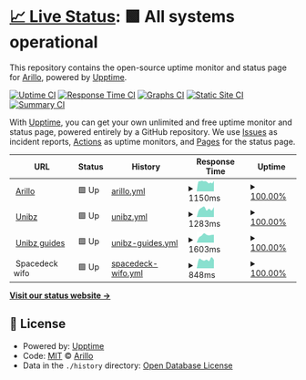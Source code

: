 # [📈 Live Status](https://arillo.github.io/upptime): <!--live status--> **🟩 All systems operational**

This repository contains the open-source uptime monitor and status page for [Arillo](https://arillo.net), powered by [Upptime](https://github.com/upptime/upptime).

[![Uptime CI](https://github.com/arillo/upptime/workflows/Uptime%20CI/badge.svg)](https://github.com/upptime/upptime/actions?query=workflow%3A%22Uptime+CI%22)
[![Response Time CI](https://github.com/arillo/upptime/workflows/Response%20Time%20CI/badge.svg)](https://github.com/upptime/upptime/actions?query=workflow%3A%22Response+Time+CI%22)
[![Graphs CI](https://github.com/arillo/upptime/workflows/Graphs%20CI/badge.svg)](https://github.com/upptime/upptime/actions?query=workflow%3A%22Graphs+CI%22)
[![Static Site CI](https://github.com/arillo/upptime/workflows/Static%20Site%20CI/badge.svg)](https://github.com/upptime/upptime/actions?query=workflow%3A%22Static+Site+CI%22)
[![Summary CI](https://github.com/arillo/upptime/workflows/Summary%20CI/badge.svg)](https://github.com/upptime/upptime/actions?query=workflow%3A%22Summary+CI%22)

With [Upptime](https://upptime.js.org), you can get your own unlimited and free uptime monitor and status page, powered entirely by a GitHub repository. We use [Issues](https://github.com/arillo/upptime/issues) as incident reports, [Actions](https://github.com/arillo/upptime/actions) as uptime monitors, and [Pages](https://arillo.github.io/upptime) for the status page.

<!--start: status pages-->
<!-- This summary is generated by Upptime (https://github.com/upptime/upptime) -->
<!-- Do not edit this manually, your changes will be overwritten -->
<!-- prettier-ignore -->
| URL | Status | History | Response Time | Uptime |
| --- | ------ | ------- | ------------- | ------ |
| <img alt="" src="https://favicons.githubusercontent.com/www.arillo.net" height="13"> [Arillo](https://www.arillo.net) | 🟩 Up | [arillo.yml](https://github.com/arillo/upptime/commits/master/history/arillo.yml) | <details><summary><img alt="Response time graph" src="./graphs/arillo/response-time-week.png" height="20"> 1150ms</summary><br><a href="https://uptime.arillo.de/history/arillo"><img alt="Response time 1150" src="https://img.shields.io/endpoint?url=https%3A%2F%2Fraw.githubusercontent.com%2Farillo%2Fupptime%2Fmaster%2Fapi%2Farillo%2Fresponse-time.json"></a><br><a href="https://uptime.arillo.de/history/arillo"><img alt="24-hour response time 1172" src="https://img.shields.io/endpoint?url=https%3A%2F%2Fraw.githubusercontent.com%2Farillo%2Fupptime%2Fmaster%2Fapi%2Farillo%2Fresponse-time-day.json"></a><br><a href="https://uptime.arillo.de/history/arillo"><img alt="7-day response time 1150" src="https://img.shields.io/endpoint?url=https%3A%2F%2Fraw.githubusercontent.com%2Farillo%2Fupptime%2Fmaster%2Fapi%2Farillo%2Fresponse-time-week.json"></a><br><a href="https://uptime.arillo.de/history/arillo"><img alt="30-day response time 1150" src="https://img.shields.io/endpoint?url=https%3A%2F%2Fraw.githubusercontent.com%2Farillo%2Fupptime%2Fmaster%2Fapi%2Farillo%2Fresponse-time-month.json"></a><br><a href="https://uptime.arillo.de/history/arillo"><img alt="1-year response time 1150" src="https://img.shields.io/endpoint?url=https%3A%2F%2Fraw.githubusercontent.com%2Farillo%2Fupptime%2Fmaster%2Fapi%2Farillo%2Fresponse-time-year.json"></a></details> | <details><summary><a href="https://uptime.arillo.de/history/arillo">100.00%</a></summary><a href="https://uptime.arillo.de/history/arillo"><img alt="All-time uptime 100.00%" src="https://img.shields.io/endpoint?url=https%3A%2F%2Fraw.githubusercontent.com%2Farillo%2Fupptime%2Fmaster%2Fapi%2Farillo%2Fuptime.json"></a><br><a href="https://uptime.arillo.de/history/arillo"><img alt="24-hour uptime 100.00%" src="https://img.shields.io/endpoint?url=https%3A%2F%2Fraw.githubusercontent.com%2Farillo%2Fupptime%2Fmaster%2Fapi%2Farillo%2Fuptime-day.json"></a><br><a href="https://uptime.arillo.de/history/arillo"><img alt="7-day uptime 100.00%" src="https://img.shields.io/endpoint?url=https%3A%2F%2Fraw.githubusercontent.com%2Farillo%2Fupptime%2Fmaster%2Fapi%2Farillo%2Fuptime-week.json"></a><br><a href="https://uptime.arillo.de/history/arillo"><img alt="30-day uptime 100.00%" src="https://img.shields.io/endpoint?url=https%3A%2F%2Fraw.githubusercontent.com%2Farillo%2Fupptime%2Fmaster%2Fapi%2Farillo%2Fuptime-month.json"></a><br><a href="https://uptime.arillo.de/history/arillo"><img alt="1-year uptime 100.00%" src="https://img.shields.io/endpoint?url=https%3A%2F%2Fraw.githubusercontent.com%2Farillo%2Fupptime%2Fmaster%2Fapi%2Farillo%2Fuptime-year.json"></a></details>
| <img alt="" src="https://favicons.githubusercontent.com/www.unibz.it" height="13"> [Unibz](https://www.unibz.it) | 🟩 Up | [unibz.yml](https://github.com/arillo/upptime/commits/master/history/unibz.yml) | <details><summary><img alt="Response time graph" src="./graphs/unibz/response-time-week.png" height="20"> 1283ms</summary><br><a href="https://uptime.arillo.de/history/unibz"><img alt="Response time 1283" src="https://img.shields.io/endpoint?url=https%3A%2F%2Fraw.githubusercontent.com%2Farillo%2Fupptime%2Fmaster%2Fapi%2Funibz%2Fresponse-time.json"></a><br><a href="https://uptime.arillo.de/history/unibz"><img alt="24-hour response time 1389" src="https://img.shields.io/endpoint?url=https%3A%2F%2Fraw.githubusercontent.com%2Farillo%2Fupptime%2Fmaster%2Fapi%2Funibz%2Fresponse-time-day.json"></a><br><a href="https://uptime.arillo.de/history/unibz"><img alt="7-day response time 1283" src="https://img.shields.io/endpoint?url=https%3A%2F%2Fraw.githubusercontent.com%2Farillo%2Fupptime%2Fmaster%2Fapi%2Funibz%2Fresponse-time-week.json"></a><br><a href="https://uptime.arillo.de/history/unibz"><img alt="30-day response time 1283" src="https://img.shields.io/endpoint?url=https%3A%2F%2Fraw.githubusercontent.com%2Farillo%2Fupptime%2Fmaster%2Fapi%2Funibz%2Fresponse-time-month.json"></a><br><a href="https://uptime.arillo.de/history/unibz"><img alt="1-year response time 1283" src="https://img.shields.io/endpoint?url=https%3A%2F%2Fraw.githubusercontent.com%2Farillo%2Fupptime%2Fmaster%2Fapi%2Funibz%2Fresponse-time-year.json"></a></details> | <details><summary><a href="https://uptime.arillo.de/history/unibz">100.00%</a></summary><a href="https://uptime.arillo.de/history/unibz"><img alt="All-time uptime 100.00%" src="https://img.shields.io/endpoint?url=https%3A%2F%2Fraw.githubusercontent.com%2Farillo%2Fupptime%2Fmaster%2Fapi%2Funibz%2Fuptime.json"></a><br><a href="https://uptime.arillo.de/history/unibz"><img alt="24-hour uptime 100.00%" src="https://img.shields.io/endpoint?url=https%3A%2F%2Fraw.githubusercontent.com%2Farillo%2Fupptime%2Fmaster%2Fapi%2Funibz%2Fuptime-day.json"></a><br><a href="https://uptime.arillo.de/history/unibz"><img alt="7-day uptime 100.00%" src="https://img.shields.io/endpoint?url=https%3A%2F%2Fraw.githubusercontent.com%2Farillo%2Fupptime%2Fmaster%2Fapi%2Funibz%2Fuptime-week.json"></a><br><a href="https://uptime.arillo.de/history/unibz"><img alt="30-day uptime 100.00%" src="https://img.shields.io/endpoint?url=https%3A%2F%2Fraw.githubusercontent.com%2Farillo%2Fupptime%2Fmaster%2Fapi%2Funibz%2Fuptime-month.json"></a><br><a href="https://uptime.arillo.de/history/unibz"><img alt="1-year uptime 100.00%" src="https://img.shields.io/endpoint?url=https%3A%2F%2Fraw.githubusercontent.com%2Farillo%2Fupptime%2Fmaster%2Fapi%2Funibz%2Fuptime-year.json"></a></details>
| <img alt="" src="https://favicons.githubusercontent.com/guide.unibz.it" height="13"> [Unibz guides](https://guide.unibz.it) | 🟩 Up | [unibz-guides.yml](https://github.com/arillo/upptime/commits/master/history/unibz-guides.yml) | <details><summary><img alt="Response time graph" src="./graphs/unibz-guides/response-time-week.png" height="20"> 1603ms</summary><br><a href="https://uptime.arillo.de/history/unibz-guides"><img alt="Response time 1603" src="https://img.shields.io/endpoint?url=https%3A%2F%2Fraw.githubusercontent.com%2Farillo%2Fupptime%2Fmaster%2Fapi%2Funibz-guides%2Fresponse-time.json"></a><br><a href="https://uptime.arillo.de/history/unibz-guides"><img alt="24-hour response time 1620" src="https://img.shields.io/endpoint?url=https%3A%2F%2Fraw.githubusercontent.com%2Farillo%2Fupptime%2Fmaster%2Fapi%2Funibz-guides%2Fresponse-time-day.json"></a><br><a href="https://uptime.arillo.de/history/unibz-guides"><img alt="7-day response time 1603" src="https://img.shields.io/endpoint?url=https%3A%2F%2Fraw.githubusercontent.com%2Farillo%2Fupptime%2Fmaster%2Fapi%2Funibz-guides%2Fresponse-time-week.json"></a><br><a href="https://uptime.arillo.de/history/unibz-guides"><img alt="30-day response time 1603" src="https://img.shields.io/endpoint?url=https%3A%2F%2Fraw.githubusercontent.com%2Farillo%2Fupptime%2Fmaster%2Fapi%2Funibz-guides%2Fresponse-time-month.json"></a><br><a href="https://uptime.arillo.de/history/unibz-guides"><img alt="1-year response time 1603" src="https://img.shields.io/endpoint?url=https%3A%2F%2Fraw.githubusercontent.com%2Farillo%2Fupptime%2Fmaster%2Fapi%2Funibz-guides%2Fresponse-time-year.json"></a></details> | <details><summary><a href="https://uptime.arillo.de/history/unibz-guides">100.00%</a></summary><a href="https://uptime.arillo.de/history/unibz-guides"><img alt="All-time uptime 100.00%" src="https://img.shields.io/endpoint?url=https%3A%2F%2Fraw.githubusercontent.com%2Farillo%2Fupptime%2Fmaster%2Fapi%2Funibz-guides%2Fuptime.json"></a><br><a href="https://uptime.arillo.de/history/unibz-guides"><img alt="24-hour uptime 100.00%" src="https://img.shields.io/endpoint?url=https%3A%2F%2Fraw.githubusercontent.com%2Farillo%2Fupptime%2Fmaster%2Fapi%2Funibz-guides%2Fuptime-day.json"></a><br><a href="https://uptime.arillo.de/history/unibz-guides"><img alt="7-day uptime 100.00%" src="https://img.shields.io/endpoint?url=https%3A%2F%2Fraw.githubusercontent.com%2Farillo%2Fupptime%2Fmaster%2Fapi%2Funibz-guides%2Fuptime-week.json"></a><br><a href="https://uptime.arillo.de/history/unibz-guides"><img alt="30-day uptime 100.00%" src="https://img.shields.io/endpoint?url=https%3A%2F%2Fraw.githubusercontent.com%2Farillo%2Fupptime%2Fmaster%2Fapi%2Funibz-guides%2Fuptime-month.json"></a><br><a href="https://uptime.arillo.de/history/unibz-guides"><img alt="1-year uptime 100.00%" src="https://img.shields.io/endpoint?url=https%3A%2F%2Fraw.githubusercontent.com%2Farillo%2Fupptime%2Fmaster%2Fapi%2Funibz-guides%2Fuptime-year.json"></a></details>
| <img alt="" src="https://favicons.githubusercontent.com/null" height="13"> Spacedeck wifo | 🟩 Up | [spacedeck-wifo.yml](https://github.com/arillo/upptime/commits/master/history/spacedeck-wifo.yml) | <details><summary><img alt="Response time graph" src="./graphs/spacedeck-wifo/response-time-week.png" height="20"> 848ms</summary><br><a href="https://uptime.arillo.de/history/spacedeck-wifo"><img alt="Response time 848" src="https://img.shields.io/endpoint?url=https%3A%2F%2Fraw.githubusercontent.com%2Farillo%2Fupptime%2Fmaster%2Fapi%2Fspacedeck-wifo%2Fresponse-time.json"></a><br><a href="https://uptime.arillo.de/history/spacedeck-wifo"><img alt="24-hour response time 848" src="https://img.shields.io/endpoint?url=https%3A%2F%2Fraw.githubusercontent.com%2Farillo%2Fupptime%2Fmaster%2Fapi%2Fspacedeck-wifo%2Fresponse-time-day.json"></a><br><a href="https://uptime.arillo.de/history/spacedeck-wifo"><img alt="7-day response time 848" src="https://img.shields.io/endpoint?url=https%3A%2F%2Fraw.githubusercontent.com%2Farillo%2Fupptime%2Fmaster%2Fapi%2Fspacedeck-wifo%2Fresponse-time-week.json"></a><br><a href="https://uptime.arillo.de/history/spacedeck-wifo"><img alt="30-day response time 848" src="https://img.shields.io/endpoint?url=https%3A%2F%2Fraw.githubusercontent.com%2Farillo%2Fupptime%2Fmaster%2Fapi%2Fspacedeck-wifo%2Fresponse-time-month.json"></a><br><a href="https://uptime.arillo.de/history/spacedeck-wifo"><img alt="1-year response time 848" src="https://img.shields.io/endpoint?url=https%3A%2F%2Fraw.githubusercontent.com%2Farillo%2Fupptime%2Fmaster%2Fapi%2Fspacedeck-wifo%2Fresponse-time-year.json"></a></details> | <details><summary><a href="https://uptime.arillo.de/history/spacedeck-wifo">100.00%</a></summary><a href="https://uptime.arillo.de/history/spacedeck-wifo"><img alt="All-time uptime 100.00%" src="https://img.shields.io/endpoint?url=https%3A%2F%2Fraw.githubusercontent.com%2Farillo%2Fupptime%2Fmaster%2Fapi%2Fspacedeck-wifo%2Fuptime.json"></a><br><a href="https://uptime.arillo.de/history/spacedeck-wifo"><img alt="24-hour uptime 100.00%" src="https://img.shields.io/endpoint?url=https%3A%2F%2Fraw.githubusercontent.com%2Farillo%2Fupptime%2Fmaster%2Fapi%2Fspacedeck-wifo%2Fuptime-day.json"></a><br><a href="https://uptime.arillo.de/history/spacedeck-wifo"><img alt="7-day uptime 100.00%" src="https://img.shields.io/endpoint?url=https%3A%2F%2Fraw.githubusercontent.com%2Farillo%2Fupptime%2Fmaster%2Fapi%2Fspacedeck-wifo%2Fuptime-week.json"></a><br><a href="https://uptime.arillo.de/history/spacedeck-wifo"><img alt="30-day uptime 100.00%" src="https://img.shields.io/endpoint?url=https%3A%2F%2Fraw.githubusercontent.com%2Farillo%2Fupptime%2Fmaster%2Fapi%2Fspacedeck-wifo%2Fuptime-month.json"></a><br><a href="https://uptime.arillo.de/history/spacedeck-wifo"><img alt="1-year uptime 100.00%" src="https://img.shields.io/endpoint?url=https%3A%2F%2Fraw.githubusercontent.com%2Farillo%2Fupptime%2Fmaster%2Fapi%2Fspacedeck-wifo%2Fuptime-year.json"></a></details>

<!--end: status pages-->

[**Visit our status website →**](https://arillo.github.io/upptime)

## 📄 License

- Powered by: [Upptime](https://github.com/upptime/upptime)
- Code: [MIT](./LICENSE) © [Arillo](https://arillo.net)
- Data in the `./history` directory: [Open Database License](https://opendatacommons.org/licenses/odbl/1-0/)
